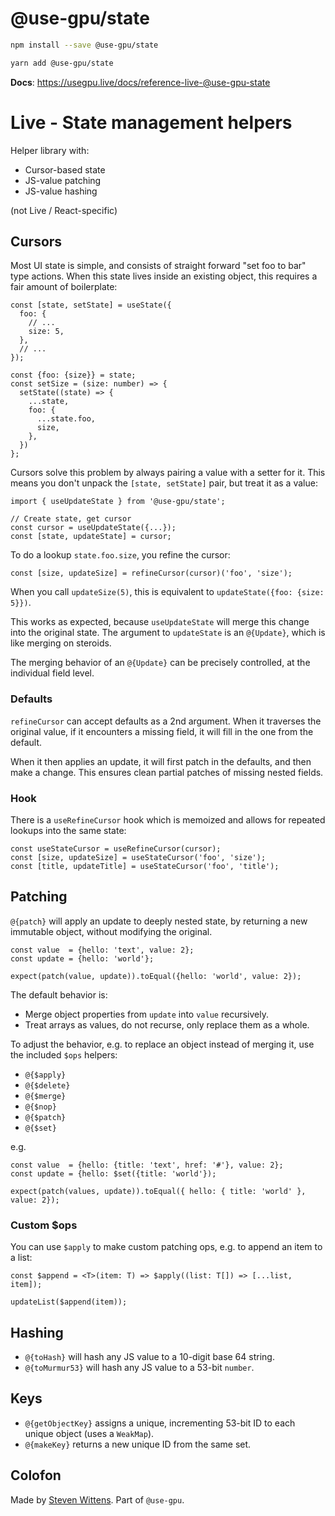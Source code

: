 # @use-gpu/state

```sh
npm install --save @use-gpu/state
```

```sh
yarn add @use-gpu/state
```

**Docs**: https://usegpu.live/docs/reference-live-@use-gpu-state

# Live - State management helpers

Helper library with:
- Cursor-based state
- JS-value patching
- JS-value hashing

(not Live / React-specific)

## Cursors

Most UI state is simple, and consists of straight forward "set foo to bar" type actions. When this state lives inside an existing object, this requires a fair amount of boilerplate:

```tsx
const [state, setState] = useState({
  foo: {
    // ...
    size: 5,
  },
  // ...
});

const {foo: {size}} = state;
const setSize = (size: number) => {
  setState((state) => {
    ...state,
    foo: {
      ...state.foo,
      size,
    },
  })
};
```

Cursors solve this problem by always pairing a value with a setter for it. This means you don't unpack the `[state, setState]` pair, but treat it as a value:

```tsx
import { useUpdateState } from '@use-gpu/state';

// Create state, get cursor
const cursor = useUpdateState({...});
const [state, updateState] = cursor;
```

To do a lookup `state.foo.size`, you refine the cursor:

```tsx
const [size, updateSize] = refineCursor(cursor)('foo', 'size');
```

When you call `updateSize(5)`, this is equivalent to `updateState({foo: {size: 5}})`.

This works as expected, because `useUpdateState` will merge this change into the original state. The argument to `updateState` is an `@{Update}`, which is like merging on steroids.

The merging behavior of an `@{Update}` can be precisely controlled, at the individual field level.

### Defaults

`refineCursor` can accept defaults as a 2nd argument. When it traverses the original value, if it encounters a missing field, it will fill in the one from the default.

When it then applies an update, it will first patch in the defaults, and then make a change. This ensures clean partial patches of missing nested fields.

### Hook

There is a `useRefineCursor` hook which is memoized and allows for repeated lookups into the same state:

```tsx
const useStateCursor = useRefineCursor(cursor);
const [size, updateSize] = useStateCursor('foo', 'size');
const [title, updateTitle] = useStateCursor('foo', 'title');
```

## Patching

`@{patch}` will apply an update to deeply nested state, by returning a new immutable object, without modifying the original.

```tsx
const value  = {hello: 'text', value: 2};
const update = {hello: 'world'};

expect(patch(value, update)).toEqual({hello: 'world', value: 2});
```

The default behavior is:
- Merge object properties from `update` into `value` recursively.
- Treat arrays as values, do not recurse, only replace them as a whole.

To adjust the behavior, e.g. to replace an object instead of merging it, use the included `$ops` helpers:

- `@{$apply}`
- `@{$delete}`
- `@{$merge}`
- `@{$nop}`
- `@{$patch}`
- `@{$set}`

e.g.

```tsx
const value  = {hello: {title: 'text', href: '#'}, value: 2};
const update = {hello: $set({title: 'world'});

expect(patch(values, update)).toEqual({ hello: { title: 'world' }, value: 2});
```

### Custom $ops

You can use `$apply` to make custom patching ops, e.g. to append an item to a list:

```tsx
const $append = <T>(item: T) => $apply((list: T[]) => [...list, item]);
  
updateList($append(item));
```

## Hashing

- `@{toHash}` will hash any JS value to a 10-digit base 64 string.
- `@{toMurmur53}` will hash any JS value to a 53-bit `number`.

## Keys

- `@{getObjectKey}` assigns a unique, incrementing 53-bit ID to each unique object (uses a `WeakMap`).
- `@{makeKey}` returns a new unique ID from the same set.

## Colofon

Made by [Steven Wittens](https://acko.net). Part of `@use-gpu`.
